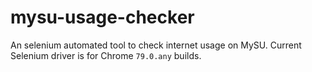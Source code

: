 # mysu-usage-checker
An selenium automated tool to check internet usage on MySU.
Current Selenium driver is for Chrome ```79.0.any``` builds.
